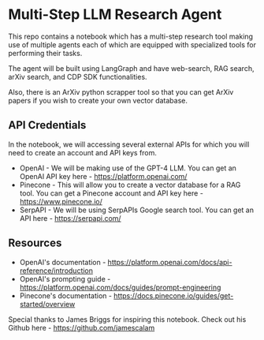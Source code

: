 # Multi-Step LLM Research Agent

This repo contains a notebook which has a multi-step research tool making use of multiple agents each of which are equipped with specialized tools for performing their tasks.

The agent will be built using LangGraph and have web-search, RAG search, arXiv search, and CDP SDK functionalities.

Also, there is an ArXiv python scrapper tool so that you can get ArXiv papers if you wish to create your own vector database.

## API Credentials

In the notebook, we will accessing several external APIs for which you will need to create an account and API keys from.

- OpenAI - We will be making use of the GPT-4 LLM. You can get an OpenAI API key here - https://platform.openai.com/
- Pinecone - This will allow you to create a vector database for a RAG tool. You can get a Pinecone account and API key here - https://www.pinecone.io/
- SerpAPI - We will be using SerpAPIs Google search tool. You can get an API here - https://serpapi.com/

## Resources

- OpenAI's documentation - https://platform.openai.com/docs/api-reference/introduction
- OpenAI's prompting guide - https://platform.openai.com/docs/guides/prompt-engineering
- Pinecone's documentation - https://docs.pinecone.io/guides/get-started/overview

Special thanks to James Briggs for inspiring this notebook. Check out his Github here - https://github.com/jamescalam
